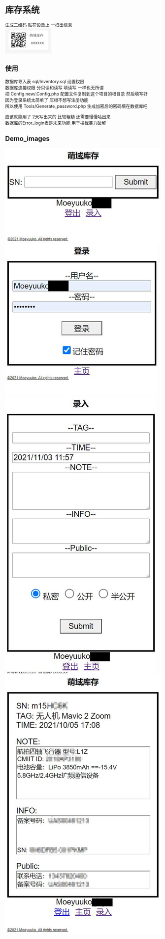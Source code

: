 # 库存系统
生成二维码 贴在设备上 一扫出信息  
![QR](Demo_images/4.jpg)  
## 使用
数据库导入表 sql/Inventory.sql 设置权限  
数据库连接权限 分只读和读写 填读写 一样也无所谓  
把 Config.new/.Config.php 配置文件复制到这个项目的根目录 然后填写好  
因为登录系统太简单了 压根不想写注册功能  
所以使用 Tools/Generate_password.php 生成加密后的密码填在数据库吧  

应该就能用了  2天写出来的 比较粗糙 还需要慢慢咕出来  
数据库的Error_login表是未来功能 用于拦截暴力破解  
## Demo_images
![主页](Demo_images/0.jpg)
![主页](Demo_images/3.jpg)
![主页](Demo_images/1.jpg)
![主页](Demo_images/2.jpg)
